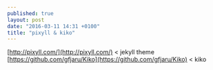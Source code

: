 ```yaml
---
published: true
layout: post
date: "2016-03-11 14:31 +0100"
title: "pixyll & kiko"
---
```



[http://pixyll.com/](http://pixyll.com/) < jekyll theme  
[https://github.com/gfjaru/Kiko](https://github.com/gfjaru/Kiko) < kiko
